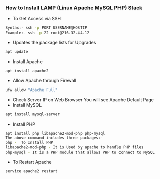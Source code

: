### How to Install LAMP (Linux Apache MySQL PHP) Stack

- To Get Access via SSH
```sh
Syntax:- ssh -p PORT USERNAME@HOSTIP
Example:- ssh -p 22 root@216.32.44.12
```

- Updates the package lists for Upgrades
```sh
apt update
```
- Install Apache
```sh
apt install apache2
```
- Allow Apache through Firewall
```sh
ufw allow "Apache Full"
```
- Check Server IP on Web Browser You will see Apache Default Page
- Install MySQL
```sh
apt install mysql-server
```
- Install PHP
```sh
apt install php libapache2-mod-php php-mysql
The above command includes three packages:-
php -  To Install PHP
libapache2-mod-php - It is Used by apache to handle PHP files
php-mysql - It is a PHP module that allows PHP to connect to MySQL 
```
- To Restart Apache
```sh
service apache2 restart
```
